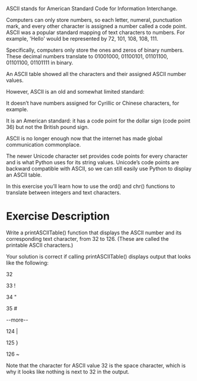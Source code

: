 ASCII stands for American Standard Code for Information Interchange. 

Computers can only store numbers, so each letter, numeral, punctuation mark, and every other character is assigned a number called a code point. ASCII was a popular standard mapping of text characters to numbers. For example, 'Hello' would be represented by 72, 101, 108, 108, 111. 

Specifically, computers only store the ones and zeros of binary numbers. These decimal numbers translate to 01001000, 01100101, 01101100, 01101100, 01101111 in binary. 

An ASCII table showed all the characters and their assigned ASCII number values.

However, ASCII is an old and somewhat limited standard: 

It doesn’t have numbers assigned for Cyrillic or Chinese characters, for example. 

It is an American standard: it has a code point for the dollar sign (code point 36) but not the British pound sign.

ASCII is no longer enough now that the internet has made global communication commonplace. 

The newer Unicode character set provides code points for every character and is what Python uses for its string values. Unicode’s code points are backward compatible with ASCII, so we can still easily use Python to display an ASCII table.

In this exercise you’ll learn how to use the ord() and chr() functions to translate between integers and text characters.

# Exercise Description

Write a printASCIITable() function that displays the ASCII number and its corresponding text character, from 32 to 126. (These are called the printable ASCII characters.)

Your solution is correct if calling printASCIITable() displays output that looks like the following:

32 

33 !

34 "

35 #

--more--

124 |

125 }

126 ~

Note that the character for ASCII value 32 is the space character, which is why it looks like nothing is next to 32 in the output.
